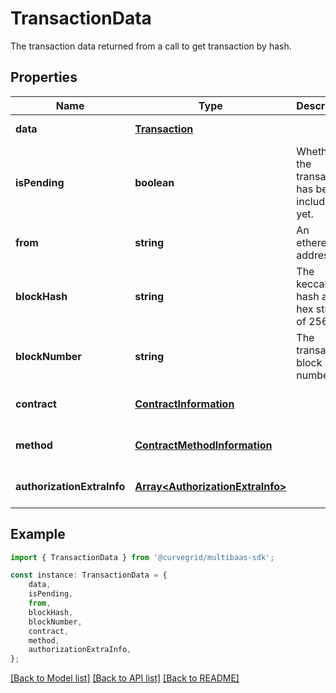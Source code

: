 # TransactionData

The transaction data returned from a call to get transaction by hash.

## Properties

Name | Type | Description | Notes
------------ | ------------- | ------------- | -------------
**data** | [**Transaction**](Transaction.md) |  | [default to undefined]
**isPending** | **boolean** | Whether the transaction has been included yet. | [default to undefined]
**from** | **string** | An ethereum address. | [default to undefined]
**blockHash** | **string** | The keccak256 hash as a hex string of 256 bits. | [optional] [default to undefined]
**blockNumber** | **string** | The transaction block number. | [optional] [default to undefined]
**contract** | [**ContractInformation**](ContractInformation.md) |  | [optional] [default to undefined]
**method** | [**ContractMethodInformation**](ContractMethodInformation.md) |  | [optional] [default to undefined]
**authorizationExtraInfo** | [**Array&lt;AuthorizationExtraInfo&gt;**](AuthorizationExtraInfo.md) |  | [optional] [default to undefined]

## Example

```typescript
import { TransactionData } from '@curvegrid/multibaas-sdk';

const instance: TransactionData = {
    data,
    isPending,
    from,
    blockHash,
    blockNumber,
    contract,
    method,
    authorizationExtraInfo,
};
```

[[Back to Model list]](../README.md#documentation-for-models) [[Back to API list]](../README.md#documentation-for-api-endpoints) [[Back to README]](../README.md)
